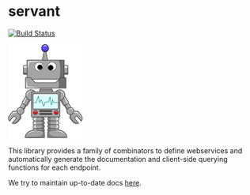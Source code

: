 # servant

[![Build Status](https://secure.travis-ci.org/alpmestan/servant.svg)](http://travis-ci.org/alpmestan/servant)

![servant](https://raw.githubusercontent.com/alpmestan/servant/new-impl/servant.png)

This library provides a family of combinators to define webservices and automatically generate the documentation and client-side querying functions for each endpoint.

We try to maintain up-to-date docs [here](http://alpmestan.github.io/servant/).

